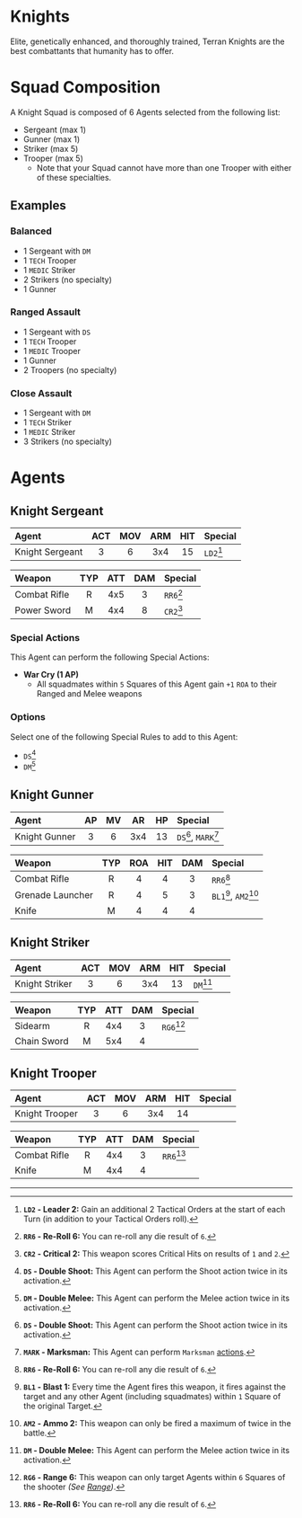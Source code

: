 # Knights

Elite, genetically enhanced, and thoroughly trained, Terran Knights are the best combattants that humanity has to offer.

# Squad Composition

A Knight Squad is composed of 6 Agents selected from the following list:
* Sergeant (max 1)
* Gunner (max 1)
* Striker (max 5)
* Trooper (max 5)
    * Note that your Squad cannot have more than one Trooper with either of these specialties.

## Examples

### Balanced

* 1 Sergeant with `DM`
* 1 `TECH` Trooper
* 1 `MEDIC` Striker
* 2 Strikers (no specialty)
* 1 Gunner

### Ranged Assault

* 1 Sergeant with `DS`
* 1 `TECH` Trooper
* 1 `MEDIC` Trooper
* 1 Gunner
* 2 Troopers (no specialty)

### Close Assault

* 1 Sergeant with `DM`
* 1 `TECH` Striker
* 1 `MEDIC` Striker
* 3 Strikers (no specialty)

# Agents

## Knight Sergeant

|Agent|ACT|MOV|ARM|HIT|Special|
|:---------------|:----:|:----:|:----:|:----:|:----|
|Knight Sergeant|3|6|3x4|15|`LD2`[^LD2]|

|Weapon|TYP|ATT|DAM|Special|
|:---------------|:----:|:----:|:----:|:----|
|Combat Rifle|R|4x5|3|`RR6`[^RR6]|
|Power Sword|M|4x4|8|`CR2`[^CR2]|

### Special Actions

This Agent can perform the following Special Actions:
* **War Cry (1 AP)**
    - All squadmates within `5` Squares of this Agent gain `+1` `ROA` to their Ranged and Melee weapons

### Options

Select one of the following Special Rules to add to this Agent:
* `DS`[^DS]
* `DM`[^DM]

## Knight Gunner

|Agent|AP|MV|AR|HP|Special|
|:---------------|:----:|:----:|:----:|:----:|:----|
|Knight Gunner|3|6|3x4|13|`DS`[^DS], `MARK`[^MARK]|

|Weapon|TYP|ROA|HIT|DAM|Special|
|:---------------|:----:|:----:|:----:|:----:|:----|
|Combat Rifle|R|4|4|3|`RR6`[^RR6]|
|Grenade Launcher|R|4|5|3|`BL1`[^BL1], `AM2`[^AM2]|
|Knife|M|4|4|4||

## Knight Striker

|Agent|ACT|MOV|ARM|HIT|Special|
|:---------------|:----:|:----:|:----:|:----:|:----|
|Knight Striker|3|6|3x4|13|`DM`[^DM]|

|Weapon|TYP|ATT|DAM|Special|
|:---------------|:----:|:----:|:----:|:----|
|Sidearm|R|4x4|3|`RG6`[^RG6]|
|Chain Sword|M|5x4|4||

## Knight Trooper

|Agent|ACT|MOV|ARM|HIT|Special|
|:---------------|:----:|:----:|:----:|:----:|:----|
|Knight Trooper|3|6|3x4|14||

|Weapon|TYP|ATT|DAM|Special|
|:---------------|:----:|:----:|:----:|:----|
|Combat Rifle|R|4x4|3|`RR6`[^RR6]|
|Knife|M|4x4|4||

------------------------------------------------

[^LD2]: **`LD2` - Leader 2:** Gain an additional 2 Tactical Orders at the start of each Turn (in addition to your Tactical Orders roll).

[^DS]: **`DS` - Double Shoot:** This Agent can perform the Shoot action twice in its activation.

[^DM]: **`DM` - Double Melee:** This Agent can perform the Melee action twice in its activation.

[^TECH]: **`TECH` - Technician:** This Agent can perform `Technical` [actions](../../1.Rules/3.Actions/1.Actions.md#technical-actions).

[^MEDIC]: **`MEDIC` - Medic:** This Agent can perform `Medic` [actions](../../1.Rules/3.Actions/1.Actions.md#medic-actions).

[^MARK]: **`MARK` - Marksman:** This Agent can perform `Marksman` [actions](../../1.Rules/3.Actions/1.Actions.md#marksman-actions).

[^BL1]: **`BL1` - Blast 1:** Every time the Agent fires this weapon, it fires against the target and any other Agent (including squadmates) within `1` Square of the original Target.

[^AM2]: **`AM2` - Ammo 2:** This weapon can only be fired a maximum of twice in the battle.

[^RG6]: **`RG6` - Range 6:** This weapon can only target Agents within `6` Squares of the shooter *(See [Range](../../1.Rules/1.Introduction/3.BattleMap.md#distances-and-range))*.

[^CR2]: **`CR2` - Critical 2:** This weapon scores Critical Hits on results of `1` and `2`.

[^RR6]: **`RR6` - Re-Roll 6:** You can re-roll any die result of `6`.
